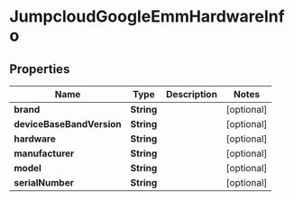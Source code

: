 

# JumpcloudGoogleEmmHardwareInfo


## Properties

| Name | Type | Description | Notes |
|------------ | ------------- | ------------- | -------------|
|**brand** | **String** |  |  [optional] |
|**deviceBaseBandVersion** | **String** |  |  [optional] |
|**hardware** | **String** |  |  [optional] |
|**manufacturer** | **String** |  |  [optional] |
|**model** | **String** |  |  [optional] |
|**serialNumber** | **String** |  |  [optional] |



